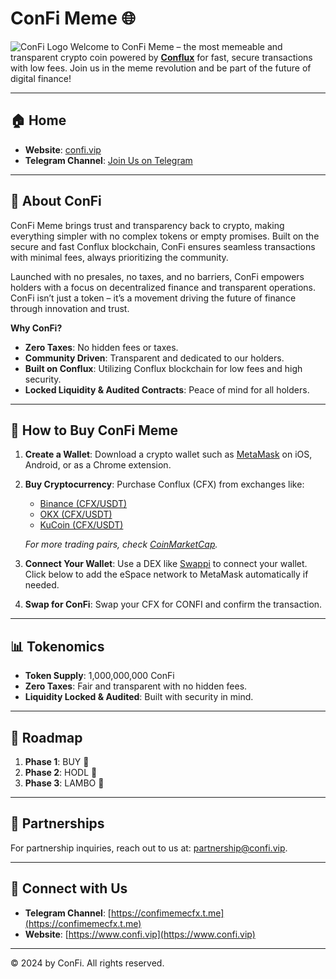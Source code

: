 
# ConFi Meme 🌐

![ConFi Logo](https://confi.vip/logo/OG.jpg)
Welcome to ConFi Meme – the most memeable and transparent crypto coin powered by [**Conflux**](https://github.com/conflux-chain) for fast, secure transactions with low fees. Join us in the meme revolution and be part of the future of digital finance!

---

## 🏠 Home
- **Website**: [confi.vip](https://www.confi.vip)
- **Telegram Channel**: [Join Us on Telegram](https://confimemecfx.t.me)

---

## 📖 About ConFi

ConFi Meme brings trust and transparency back to crypto, making everything simpler with no complex tokens or empty promises. Built on the secure and fast Conflux blockchain, ConFi ensures seamless transactions with minimal fees, always prioritizing the community.

Launched with no presales, no taxes, and no barriers, ConFi empowers holders with a focus on decentralized finance and transparent operations. ConFi isn’t just a token – it’s a movement driving the future of finance through innovation and trust.

**Why ConFi?**
- **Zero Taxes**: No hidden fees or taxes.
- **Community Driven**: Transparent and dedicated to our holders.
- **Built on Conflux**: Utilizing Conflux blockchain for low fees and high security.
- **Locked Liquidity & Audited Contracts**: Peace of mind for all holders.

---

## 🛒 How to Buy ConFi Meme

1. **Create a Wallet**: Download a crypto wallet such as [MetaMask](https://MetaMask.io) on iOS, Android, or as a Chrome extension.
2. **Buy Cryptocurrency**: Purchase Conflux (CFX) from exchanges like:
   - [Binance (CFX/USDT)](https://www.binance.com/en/trade/CFX_USDT?type=spot)
   - [OKX (CFX/USDT)](https://www.okx.com/trade-spot/cfx-usdt)
   - [KuCoin (CFX/USDT)](https://www.kucoin.com/trade/CFX-USDT)
   
   *For more trading pairs, check [CoinMarketCap](https://coinmarketcap.com/currencies/conflux-network/#Markets).*
3. **Connect Your Wallet**: Use a DEX like [Swappi](https://app.swappi.io/#/swap?inputCurrency=cfx) to connect your wallet. Click below to add the eSpace network to MetaMask automatically if needed.
4. **Swap for ConFi**: Swap your CFX for CONFI and confirm the transaction.

---

## 📊 Tokenomics

- **Token Supply**: 1,000,000,000 ConFi
- **Zero Taxes**: Fair and transparent with no hidden fees.
- **Liquidity Locked & Audited**: Built with security in mind.

---

## 🚀 Roadmap

1. **Phase 1**: BUY 🛒  
2. **Phase 2**: HODL 💎  
3. **Phase 3**: LAMBO 🚗

---

## 🤝 Partnerships

For partnership inquiries, reach out to us at: [partnership@confi.vip](mailto:partnership@confi.vip).

---

## 🔗 Connect with Us

- **Telegram Channel**: [https://confimemecfx.t.me](https://confimemecfx.t.me)
- **Website**: [https://www.confi.vip](https://www.confi.vip)

---

© 2024 by ConFi. All rights reserved.
